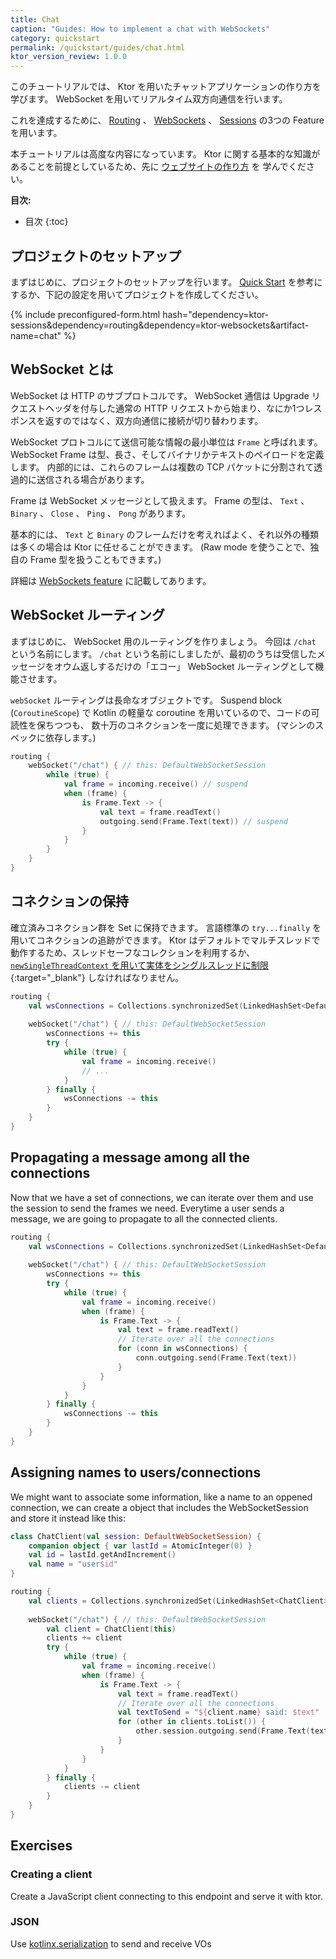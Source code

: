```yaml
---
title: Chat
caption: "Guides: How to implement a chat with WebSockets"
category: quickstart
permalink: /quickstart/guides/chat.html
ktor_version_review: 1.0.0
---
```



このチュートリアルでは、 Ktor を用いたチャットアプリケーションの作り方を学びます。
WebSocket を用いてリアルタイム双方向通信を行います。

これを達成するために、 [Routing] 、 [WebSockets] 、 [Sessions] の3つの Feature を用います。

[Routing]: /servers/features/routing.html
[WebSockets]: /servers/features/websockets.html
[Sessions]: /servers/features/sessions.html

本チュートリアルは高度な内容になっています。
Ktor に関する基本的な知識があることを前提としているため、先に [ウェブサイトの作り方](/quickstart/guides/website.html) を
学んでください。

**目次:**

* 目次
{:toc}

## プロジェクトのセットアップ

まずはじめに、プロジェクトのセットアップを行います。
[Quick Start](/quickstart/index.html) を参考にするか、下記の設定を用いてプロジェクトを作成してください。

{% include preconfigured-form.html hash="dependency=ktor-sessions&dependency=routing&dependency=ktor-websockets&artifact-name=chat" %}

## WebSocket とは

WebSocket は HTTP のサブプロトコルです。
WebSocket 通信は Upgrade リクエストヘッダを付与した通常の HTTP リクエストから始まり、なにか1つレスポンスを返すのではなく、双方向通信に接続が切り替わります。

WebSocket プロトコルにて送信可能な情報の最小単位は `Frame` と呼ばれます。
WebSocket Frame は型、長さ、そしてバイナリかテキストのペイロードを定義します。
内部的には、これらのフレームは複数の TCP パケットに分割されて透過的に送信される場合があります。

Frame は WebSocket メッセージとして扱えます。
Frame の型は、 `Text` 、 `Binary` 、 `Close` 、 `Ping` 、 `Pong` があります。

基本的には、 `Text` と `Binary` のフレームだけを考えればよく、それ以外の種類は多くの場合は Ktor に任せることができます。
(Raw mode を使うことで、独自の Frame 型を扱うこともできます。)

詳細は [WebSockets feature](/servers/features/websockets.html) に記載してあります。

## WebSocket ルーティング

まずはじめに、 WebSocket 用のルーティングを作りましょう。
今回は `/chat` という名前にします。
`/chat` という名前にしましたが、最初のうちは受信したメッセージをオウム返しするだけの「エコー」 WebSocket ルーティングとして機能させます。

`webSocket` ルーティングは長命なオブジェクトです。
Suspend block (`CoroutineScope`) で Kotlin の軽量な coroutine を用いているので、コードの可読性を保ちつつも、
数十万のコネクションを一度に処理できます。 (マシンのスペックに依存します。)

```kotlin
routing {
    webSocket("/chat") { // this: DefaultWebSocketSession
        while (true) {
            val frame = incoming.receive() // suspend
            when (frame) {
                is Frame.Text -> {
                    val text = frame.readText()
                    outgoing.send(Frame.Text(text)) // suspend
                }
            }
        }
    }
}
```

## コネクションの保持

確立済みコネクション群を Set に保持できます。
言語標準の `try...finally` を用いてコネクションの追跡ができます。
Ktor はデフォルトでマルチスレッドで動作するため、スレッドセーフなコレクションを利用するか、
[`newSingleThreadContext` を用いて実体をシングルスレッドに制限](https://github.com/Kotlin/kotlinx.coroutines/blob/master/coroutines-guide.md#coroutine-context-and-dispatchers){:target="_blank"}
しなければなりません。

```kotlin
routing {
    val wsConnections = Collections.synchronizedSet(LinkedHashSet<DefaultWebSocketSession>())
    
    webSocket("/chat") { // this: DefaultWebSocketSession
        wsConnections += this
        try {
            while (true) {
                val frame = incoming.receive()
                // ...
            }
        } finally {
            wsConnections -= this
        }
    }
}
```

## Propagating a message among all the connections

Now that we have a set of connections, we can iterate over them and use the session
to send the frames we need.
Everytime a user sends a message, we are going to propagate to all the connected clients.

```kotlin
routing {
    val wsConnections = Collections.synchronizedSet(LinkedHashSet<DefaultWebSocketSession>())
    
    webSocket("/chat") { // this: DefaultWebSocketSession
        wsConnections += this
        try {
            while (true) {
                val frame = incoming.receive()
                when (frame) {
                    is Frame.Text -> {
                        val text = frame.readText()
                        // Iterate over all the connections
                        for (conn in wsConnections) {
                            conn.outgoing.send(Frame.Text(text))
                        }
                    }
                }
            }
        } finally {
            wsConnections -= this
        }
    }
}
```

## Assigning names to users/connections

We might want to associate some information, like a name to an oppened connection,
we can create a object that includes the WebSocketSession and store it instead
like this:

```kotlin
class ChatClient(val session: DefaultWebSocketSession) {
    companion object { var lastId = AtomicInteger(0) }
    val id = lastId.getAndIncrement()
    val name = "user$id"
}

routing {
    val clients = Collections.synchronizedSet(LinkedHashSet<ChatClient>())
    
    webSocket("/chat") { // this: DefaultWebSocketSession
        val client = ChatClient(this)
        clients += client
        try {
            while (true) {
                val frame = incoming.receive()
                when (frame) {
                    is Frame.Text -> {
                        val text = frame.readText()
                        // Iterate over all the connections
                        val textToSend = "${client.name} said: $text"
                        for (other in clients.toList()) {
                            other.session.outgoing.send(Frame.Text(textToSend))
                        }
                    }
                }
            }
        } finally {
            clients -= client
        }
    }
}
```

## Exercises

### Creating a client

Create a JavaScript client connecting to this endpoint and serve it with ktor.

### JSON

Use [kotlinx.serialization](https://github.com/Kotlin/kotlinx.serialization) to send and receive VOs

